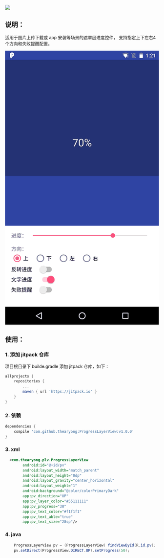 
[![](https://jitpack.io/v/thearyong/ProgressLayerView.svg)](https://jitpack.io/#thearyong/ProgressLayerView)

## 说明：
适用于图片上传下载或 app 安装等场景的遮罩层进度控件，
支持指定上下左右4个方向和失败提醒配置。

![gif](./captures/1.gif)

## 使用：

### 1. 添加 jitpack 仓库

项目根目录下 builde.gradle 添加 jitpack 仓库，如下：

``` gradle
allprojects {
    repositories {
        ...
        maven { url 'https://jitpack.io' }
    }
}
```

### 2. 依赖

```gradle
dependencies {
    compile 'com.github.thearyong:ProgressLayerView:v1.0.0'
}
```

### 3. xml
``` xml
  <com.thearyong.plv.ProgressLayerView
        android:id="@+id/pv"
        android:layout_width="match_parent"
        android:layout_height="0dp"
        android:layout_gravity="center_horizontal"
        android:layout_weight="1"
        android:background="@color/colorPrimaryDark"
        app:pv_direction="UP"
        app:pv_layer_color="#55111111"
        app:pv_progress="30"
        app:pv_text_color="#f1f1f1"
        app:pv_text_able="true"
        app:pv_text_size="28sp"/>

```
### 4. java

``` java
    ProgressLayerView pv = (ProgressLayerView) findViewById(R.id.pv);
    pv.setDirect(ProgressView.DIRECT.UP).setProgress(50);

```
